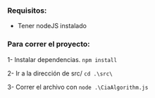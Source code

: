 ### Requisitos:

- Tener nodeJS instalado

### Para correr el proyecto:

1- Instalar dependencias.
`npm install`

2- Ir a la dirección de src/
`cd .\src\`

3- Correr el archivo con
`node .\CiaAlgorithm.js`
